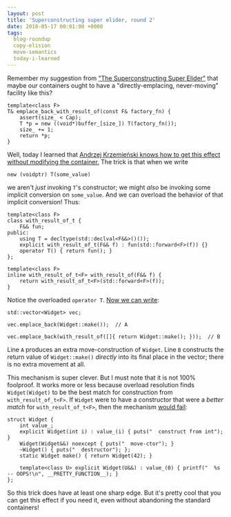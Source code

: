 ```yaml
---
layout: post
title: 'Superconstructing super elider, round 2'
date: 2018-05-17 00:01:00 +0000
tags:
  blog-roundup
  copy-elision
  move-semantics
  today-i-learned
---
```


Remember my suggestion from ["The Superconstructing Super Elider"](/blog/2018/03/29/the-superconstructing-super-elider)
that maybe our containers ought to have a "directly-emplacing, never-moving" facility like this?

    template<class F>
    T& emplace_back_with_result_of(const F& factory_fn) {
        assert(size_ < Cap);
        T *p = new ((void*)buffer_[size_]) T(factory_fn());
        size_ += 1;
        return *p;
    }

Well, today I learned that [Andrzej Krzemieński knows how to get this effect without modifying the
container.](https://akrzemi1.wordpress.com/2018/05/16/rvalues-redefined/) The trick is that when we write

    new (voidptr) T(some_value)

we aren't *just* invoking `T`'s constructor; we might *also* be invoking some implicit conversion
on `some_value`. And we can overload the behavior of that implicit conversion! Thus:


    template<class F>
    class with_result_of_t {
        F&& fun;
    public:
        using T = decltype(std::declval<F&&>()());
        explicit with_result_of_t(F&& f) : fun(std::forward<F>(f)) {}
        operator T() { return fun(); }
    };

    template<class F>
    inline with_result_of_t<F> with_result_of(F&& f) {
        return with_result_of_t<F>(std::forward<F>(f));
    }

Notice the overloaded `operator T`.
[Now we can write](https://wandbox.org/permlink/qK78vKwBwrqTULMU):

    std::vector<Widget> vec;

    vec.emplace_back(Widget::make());  // A

    vec.emplace_back(with_result_of([]{ return Widget::make(); }));  // B

Line `A` produces an extra move-construction of `Widget`.
Line `B` constructs the return value of `Widget::make()` *directly* into
its final place in the vector; there is no extra movement at all.

This mechanism is super clever. But I must note that it is not 100% foolproof.
It works more or less because overload resolution finds `Widget(Widget)`
to be the best match for construction from `with_result_of_t<F>`.
If `Widget` were to have a constructor that were a *better match* for
`with_result_of_t<F>`, then the mechanism
[would fail](https://wandbox.org/permlink/3Zh2piwRxwKvDnhl):

    struct Widget {
        int value_;
        explicit Widget(int i) : value_(i) { puts("  construct from int"); }
        Widget(Widget&&) noexcept { puts("  move-ctor"); }
        ~Widget() { puts("  destructor"); };
        static Widget make() { return Widget(42); }

        template<class U> explicit Widget(U&&) : value_(0) { printf("  %s -- OOPS!\n", __PRETTY_FUNCTION__); }
    };

So this trick does have at least one sharp edge. But it's pretty cool that you
can get this effect if you need it, even without abandoning the standard containers!
